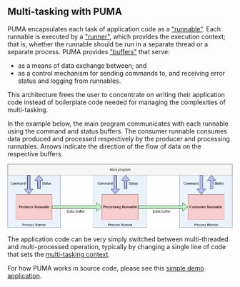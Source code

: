 ## Multi-tasking with PUMA

PUMA encapsulates each task of application code as a ["runnable"][runnable].
Each runnable is executed by a ["runner"][runner], which provides the execution context; that is, whether the runnable should be run in a separate thread or a separate process.
PUMA provides ["buffers"][buffer] that serve:
* as a means of data exchange between; and
* as a control mechanism for sending commands to, and receiving error status and logging from runnables.

This architecture frees the user to concentrate on writing their application code instead of boilerplate code needed for managing the complexities of multi-tasking.

In the example below, the main program communicates with each runnable using the command and status buffers.
The consumer runnable consumes data produced and processed respectively by the producer and processing runnables.
Arrows indicate the direction of the flow of data on the respective buffers.

![PUMA example using multiple processes][example]

[example]: ../resources/example-multi-tasking.png

The application code can be very simply switched between multi-threaded and multi-processed operation, typically by changing a single line of code that sets the [multi-tasking context][context].

For how PUMA works in source code, please see this [simple demo application][demo].

[runnable]: ./runnable
[runner]: ./runner
[buffer]: ./buffer
[context]: ./context
[demo]: ../demos/producer_consumer_pipeline/main.py
